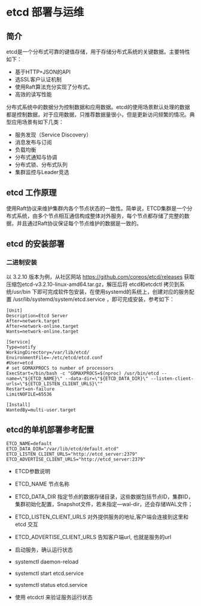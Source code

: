 # etcd 部署与运维 
  
## 简介

etcd是一个分布式可靠的键值存储，用于存储分布式系统的关键数据。主要特性如下：

- 基于HTTP+JSON的API
- 选SSL客户认证机制
- 使用Raft算法充分实现了分布式。
- 高效的读写性能

分布式系统中的数据分为控制数据和应用数据。etcd的使用场景默认处理的数据都是控制数据，对于应用数据，只推荐数据量很小，但是更新访问频繁的情况。典型应用场景有如下几类：

- 服务发现（Service Discovery）
- 消息发布与订阅
- 负载均衡
- 分布式通知与协调
- 分布式锁、分布式队列
- 集群监控与Leader竞选

## etcd 工作原理

使用Raft协议来维护集群内各个节点状态的一致性。简单说，ETCD集群是一个分布式系统，由多个节点相互通信构成整体对外服务，每个节点都存储了完整的数据，并且通过Raft协议保证每个节点维护的数据是一致的。

etcd 的安装部署
---------------

### 二进制安装

以 3.2.10 版本为例，从社区网站 <https://github.com/coreos/etcd/releases>
获取压缩包etcd-v3.2.10-linux-amd64.tar.gz，解压后将 etcd和etcdctl
拷贝到系统/usr/bin
下即可完成软件包安装，在使用systemd的系统上，创建对应的服务配置
/usr/lib/systemd/system/etcd.service ，即可完成安装，参考如下：

    [Unit]
    Description=Etcd Server
    After=network.target
    After=network-online.target
    Wants=network-online.target

    [Service]
    Type=notify
    WorkingDirectory=/var/lib/etcd/
    EnvironmentFile=-/etc/etcd/etcd.conf
    #User=etcd
    # set GOMAXPROCS to number of processors
    ExecStart=/bin/bash -c "GOMAXPROCS=$(nproc) /usr/bin/etcd --name=\"${ETCD_NAME}\" --data-dir=\"${ETCD_DATA_DIR}\" --listen-client-urls=\"${ETCD_LISTEN_CLIENT_URLS}\""
    Restart=on-failure
    LimitNOFILE=65536

    [Install]
    WantedBy=multi-user.target

etcd的单机部署参考配置
----------------------

    ETCD_NAME=default
    ETCD_DATA_DIR="/var/lib/etcd/default.etcd"
    ETCD_LISTEN_CLIENT_URLS="http://etcd_server:2379"
    ETCD_ADVERTISE_CLIENT_URLS="http://etcd_server:2379"

- ETCD参数说明

-   ETCD\_NAME 节点名称
-   ETCD\_DATA\_DIR
    指定节点的数据存储目录，这些数据包括节点ID，集群ID，集群初始化配置，Snapshot文件，若未指定—wal-dir，还会存储WAL文件；
-   ETCD\_LISTEN\_CLIENT\_URLS 对外提供服务的地址,客户端会连接到这里和
    etcd 交互
-   ETCD\_ADVERTISE\_CLIENT\_URLS 告知客户端url, 也就是服务的url

- 启动服务，确认运行状态

-   systemctl daemon-reload
-   systemctl start etcd.service
-   systemctl status etcd.service

- 使用 etcdctl 来验证服务运行状态
